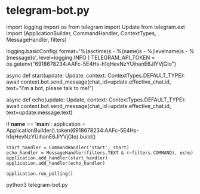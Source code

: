# telegram-bot.py
import logging
import os
from telegram import Update
from telegram.ext import (ApplicationBuilder, CommandHandler, ContextTypes,
                          MessageHandler, filters)

logging.basicConfig(
    format='%(asctime)s - %(name)s - %(levelname)s - %(message)s',
    level=logging.INFO
)
TELEGRAM_API_TOKEN = os.getenv("6918678234:AAFc-5E4Hs-h1qHevNzYUihanE6JIYVjGIo")

async def start(update: Update, context: ContextTypes.DEFAULT_TYPE):
    await context.bot.send_message(chat_id=update.effective_chat.id, text="I'm a bot, please talk to me!")

async def echo(update: Update, context: ContextTypes.DEFAULT_TYPE):
    await context.bot.send_message(chat_id=update.effective_chat.id, text=update.message.text)

if __name__ == '__main__':
    application = ApplicationBuilder().token(6918678234:AAFc-5E4Hs-h1qHevNzYUihanE6JIYVjGIo).build()

    start_handler = CommandHandler('start', start)
    echo_handler = MessageHandler(filters.TEXT & (~filters.COMMAND), echo)
    application.add_handler(start_handler)
    application.add_handler(echo_handler)

    application.run_polling()

python3 telegram-bot.py
 
